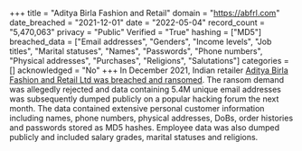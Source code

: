 +++
title = "Aditya Birla Fashion and Retail"
domain = "https://abfrl.com"
date_breached = "2021-12-01"
date = "2022-05-04"
record_count = "5,470,063"
privacy = "Public"
Verified = "True"
hashing = ["MD5"]
breached_data = ["Email addresses", "Genders", "Income levels", "Job titles", "Marital statuses", "Names", "Passwords", "Phone numbers", "Physical addresses", "Purchases", "Religions", "Salutations"]
categories = []
acknowledged = "No"
+++
In December 2021, Indian retailer <a href="https://restoreprivacy.com/aditya-birla-fashion-and-retail-ltd-abfrl-hack-2022/" target="_blank" rel="noopener">Aditya Birla Fashion and Retail Ltd was breached and ransomed</a>. The ransom demand was allegedly rejected and data containing 5.4M unique email addresses was subsequently dumped publicly on a popular hacking forum the next month. The data contained extensive personal customer information including names, phone numbers, physical addresses, DoBs, order histories and passwords stored as MD5 hashes. Employee data was also dumped publicly and included salary grades, marital statuses and religions.